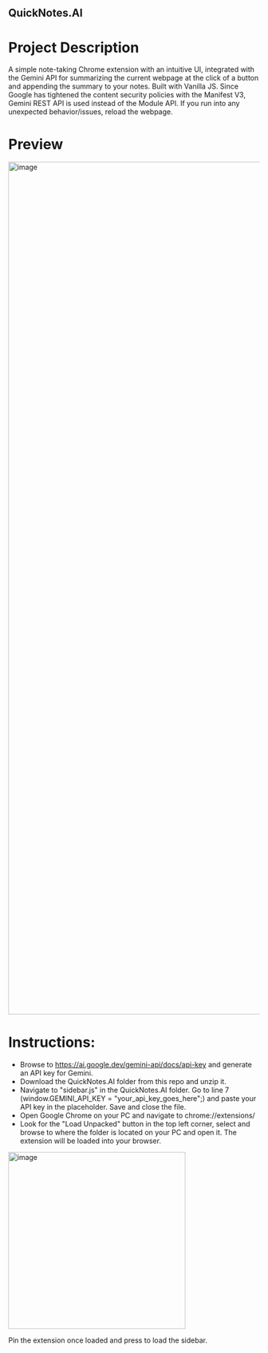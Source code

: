 ## QuickNotes.AI

# Project Description

A simple note-taking Chrome extension with an intuitive UI, integrated with the Gemini API for summarizing the current webpage at the click of a button and appending the summary to your notes. Built with Vanilla JS. Since Google has tightened the content security policies with the Manifest V3, Gemini REST API is used instead of the Module API. If you run into any unexpected behavior/issues, reload the webpage. 

# Preview

<img width="1710" alt="image" src="https://github.com/ahsanjahangirmir/QuickNotes.AI/assets/65661108/4a12ce86-0802-4e17-b04a-56359b6a376e">

# Instructions: 

- Browse to https://ai.google.dev/gemini-api/docs/api-key and generate an API key for Gemini.
- Download the QuickNotes.AI folder from this repo and unzip it. 
- Navigate to "sidebar.js" in the QuickNotes.AI folder. Go to line 7 (window.GEMINI_API_KEY = "your_api_key_goes_here";) and paste your API key in the placeholder. Save and close the file.
- Open Google Chrome on your PC and navigate to chrome://extensions/
- Look for the "Load Unpacked" button in the top left corner, select and browse to where the folder is located on your PC and open it. The extension will be loaded into your browser.

<img width="355" alt="image" src="https://github.com/ahsanjahangirmir/QuickNotes.AI/assets/65661108/4fbe1d51-aa87-4470-8877-af394f90e747">

Pin the extension once loaded and press to load the sidebar. 

